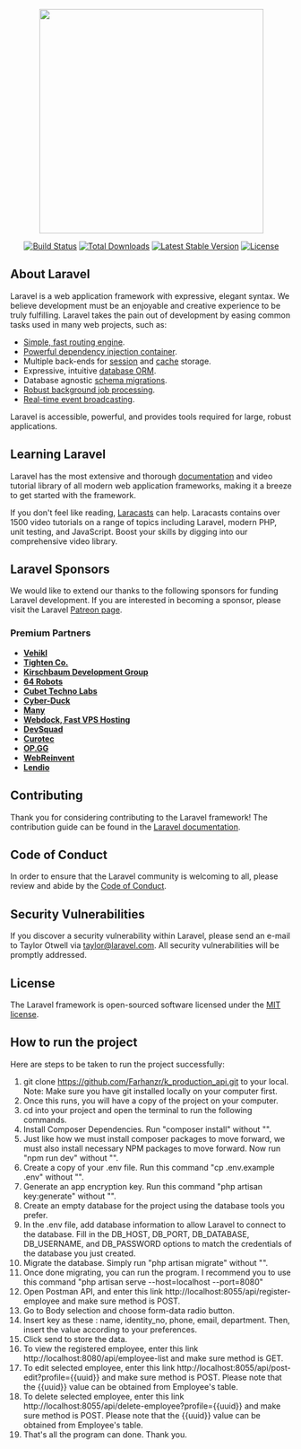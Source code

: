 <p align="center"><a href="https://laravel.com" target="_blank"><img src="https://raw.githubusercontent.com/laravel/art/master/logo-lockup/5%20SVG/2%20CMYK/1%20Full%20Color/laravel-logolockup-cmyk-red.svg" width="400"></a></p>

<p align="center">
<a href="https://travis-ci.org/laravel/framework"><img src="https://travis-ci.org/laravel/framework.svg" alt="Build Status"></a>
<a href="https://packagist.org/packages/laravel/framework"><img src="https://img.shields.io/packagist/dt/laravel/framework" alt="Total Downloads"></a>
<a href="https://packagist.org/packages/laravel/framework"><img src="https://img.shields.io/packagist/v/laravel/framework" alt="Latest Stable Version"></a>
<a href="https://packagist.org/packages/laravel/framework"><img src="https://img.shields.io/packagist/l/laravel/framework" alt="License"></a>
</p>

## About Laravel

Laravel is a web application framework with expressive, elegant syntax. We believe development must be an enjoyable and creative experience to be truly fulfilling. Laravel takes the pain out of development by easing common tasks used in many web projects, such as:

- [Simple, fast routing engine](https://laravel.com/docs/routing).
- [Powerful dependency injection container](https://laravel.com/docs/container).
- Multiple back-ends for [session](https://laravel.com/docs/session) and [cache](https://laravel.com/docs/cache) storage.
- Expressive, intuitive [database ORM](https://laravel.com/docs/eloquent).
- Database agnostic [schema migrations](https://laravel.com/docs/migrations).
- [Robust background job processing](https://laravel.com/docs/queues).
- [Real-time event broadcasting](https://laravel.com/docs/broadcasting).

Laravel is accessible, powerful, and provides tools required for large, robust applications.

## Learning Laravel

Laravel has the most extensive and thorough [documentation](https://laravel.com/docs) and video tutorial library of all modern web application frameworks, making it a breeze to get started with the framework.

If you don't feel like reading, [Laracasts](https://laracasts.com) can help. Laracasts contains over 1500 video tutorials on a range of topics including Laravel, modern PHP, unit testing, and JavaScript. Boost your skills by digging into our comprehensive video library.

## Laravel Sponsors

We would like to extend our thanks to the following sponsors for funding Laravel development. If you are interested in becoming a sponsor, please visit the Laravel [Patreon page](https://patreon.com/taylorotwell).

### Premium Partners

- **[Vehikl](https://vehikl.com/)**
- **[Tighten Co.](https://tighten.co)**
- **[Kirschbaum Development Group](https://kirschbaumdevelopment.com)**
- **[64 Robots](https://64robots.com)**
- **[Cubet Techno Labs](https://cubettech.com)**
- **[Cyber-Duck](https://cyber-duck.co.uk)**
- **[Many](https://www.many.co.uk)**
- **[Webdock, Fast VPS Hosting](https://www.webdock.io/en)**
- **[DevSquad](https://devsquad.com)**
- **[Curotec](https://www.curotec.com/services/technologies/laravel/)**
- **[OP.GG](https://op.gg)**
- **[WebReinvent](https://webreinvent.com/?utm_source=laravel&utm_medium=github&utm_campaign=patreon-sponsors)**
- **[Lendio](https://lendio.com)**

## Contributing

Thank you for considering contributing to the Laravel framework! The contribution guide can be found in the [Laravel documentation](https://laravel.com/docs/contributions).

## Code of Conduct

In order to ensure that the Laravel community is welcoming to all, please review and abide by the [Code of Conduct](https://laravel.com/docs/contributions#code-of-conduct).

## Security Vulnerabilities

If you discover a security vulnerability within Laravel, please send an e-mail to Taylor Otwell via [taylor@laravel.com](mailto:taylor@laravel.com). All security vulnerabilities will be promptly addressed.

## License

The Laravel framework is open-sourced software licensed under the [MIT license](https://opensource.org/licenses/MIT).

## How to run the project
Here are steps to be taken to run the project successfully:

1) git clone https://github.com/Farhanzr/k_production_api.git to your local. Note: Make sure you have git installed locally on your computer first.
2) Once this runs, you will have a copy of the project on your computer.
3) cd into your project and open the terminal to run the following commands.
4) Install Composer Dependencies. Run "composer install" without "".
5) Just like how we must install composer packages to move forward, we must also install necessary NPM packages to move forward. Now run "npm run dev" without "".
6) Create a copy of your .env file. Run this command "cp .env.example .env" without "".
7) Generate an app encryption key. Run this command "php artisan key:generate" without "".
8) Create an empty database for the project using the database tools you prefer.
9) In the .env file, add database information to allow Laravel to connect to the database. Fill in the DB_HOST, DB_PORT, DB_DATABASE, DB_USERNAME, and DB_PASSWORD options to match the credentials of the database you just created.
10) Migrate the database. Simply run "php artisan migrate" without "".
11) Once done migrating, you can run the program. I recommend you to use this command "php artisan serve --host=localhost --port=8080"
12) Open Postman API, and enter this link http://localhost:8055/api/register-employee and make sure method is POST.
13) Go to Body selection and choose form-data radio button.
14) Insert key as these : name, identity_no, phone, email, department. Then, insert the value according to your preferences.
15) Click send to store the data.
16) To view the registered employee, enter this link http://localhost:8080/api/employee-list and make sure method is GET.
17) To edit selected employee, enter this link http://localhost:8055/api/post-edit?profile={{uuid}} and make sure method is POST. Please note that the {{uuid}} value can be obtained from Employee's table.
18) To delete selected employee, enter this link http://localhost:8055/api/delete-employee?profile={{uuid}} and make sure method is POST. Please note that the {{uuid}} value can be obtained from Employee's table.
19) That's all the program can done. Thank you.
